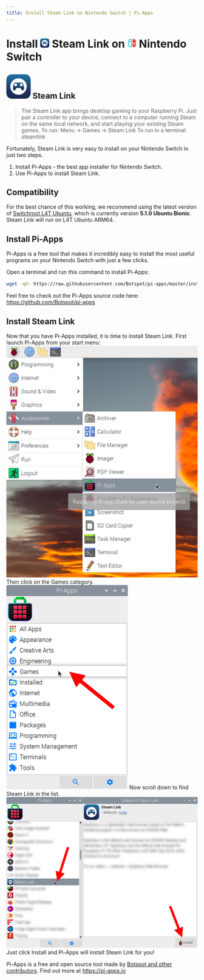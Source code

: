 ```yaml
---
title: Install Steam Link on Nintendo Switch | Pi-Apps
---
```

<div class="simple-install-content content">

# Install <img src="/img/app-icons/Steam Link/icon-64.png" height=24> Steam Link on <img src=/img/other-icons/switch-icon.svg height=24> Nintendo Switch

## <img src="/img/app-icons/Steam Link/icon-64.png"> Steam Link
> The Steam Link app brings desktop gaming to your Raspberry Pi. Just pair a controller to your device, connect to a computer running Steam on the same local network, and start playing your existing Steam games.
> To run: Menu -> Games -> Steam Link
> To run in a terminal: steamlink

Fortunately, Steam Link is very easy to install on your Nintendo Switch in just two steps.
1. Install Pi-Apps - the best app installer for Nintendo Switch.
2. Use Pi-Apps to install Steam Link.
</div>
<div class="simple-install-content content">

## Compatibility
For the best chance of this working, we recommend using the latest version of [Switchroot L4T Ubuntu](https://wiki.switchroot.org/en/Linux/Ubuntu-Install-Guide), which is currently version **5.1.0 Ubuntu Bionic**.
Steam Link will run on L4T Ubuntu ARM64.
</div>
<div class="simple-install-content content">

## Install Pi-Apps

Pi-Apps is a free tool that makes it incredibly easy to install the most useful programs on your Nintendo Switch with just a few clicks.

Open a terminal and run this command to install Pi-Apps:
```bash
wget -qO- https://raw.githubusercontent.com/Botspot/pi-apps/master/install | bash
```
Feel free to check out the Pi-Apps source code here: https://github.com/Botspot/pi-apps
</div>
<div class="simple-install-content content">

## Install Steam Link

Now that you have Pi-Apps installed, it is time to install Steam Link.
First launch Pi-Apps from your start menu:
<img src="/img/start-menu.png">
Then click on the Games category.
<img src="/img/category-selections/Games.png">
Now scroll down to find Steam Link in the list.
<img src="/img/app-icons/Steam Link/app-selection.png">
Just click Install and Pi-Apps will install Steam Link for you!
</div>
<div class="simple-install-content content">

Pi-Apps is a free and open source tool made by [Botspot and other contributors](/about/#contributors). Find out more at https://pi-apps.io
</div>
